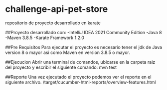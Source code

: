 # challenge-api-pet-store
repositorio de proyecto desarrollado en karate

##Proyecto desarrollado con:
-IntelliJ IDEA 2021 Community Edition
-Java 8
-Maven 3.8.5
-Karate Framework 1.2.0

##Pre Requisitos
Para ejecutar el proyecto es necesario tener el jdk de Java version 8 o mayor
asi como Maven en version 3.8.5 o mayor.

##Ejecucion
Abrir una terminal de comandos, ubicarse en la carpeta raiz del proyecto y escribir el siguiente comando:
mvn test

##Reporte
Una vez ejecutado el proyecto podemos ver el reporte en el siguiente archivo.
/target/cucumber-html-reports/overview-features.html
